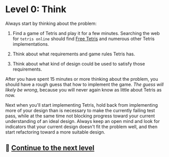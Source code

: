 # Level 0: Think

Always start by thinking about the problem:

1. Find a game of Tetris and play it for a few minutes. Searching the web for `tetris online` should
   find [Free Tetris](https://www.freetetris.org/) and numerous other Tetris implementations.

2. Think about what requirements and game rules Tetris has.

3. Think about what kind of design could be used to satisfy those requirements.

After you have spent 15 minutes or more thinking about the problem, you should have a rough guess that how to implement
the game. _The guess will likely be wrong_, because you will never again know as little about Tetris as now.

Next when you'll start implementing Tetris, hold back from implementing more of your design than is necessary to make
the currently failing test pass, while at the same time not blocking progress toward your current understanding of an
ideal design. Always keep an open mind and look for indicators that your current design doesn't fit the problem well,
and then start refactoring toward a more suitable design.

## 🚀 [Continue to the next level](level-1.md)
